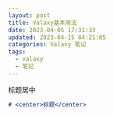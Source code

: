 ```yaml
---
layout: post
title: Valaxy基本用法
date: 2023-04-05 17:31:33
updated: 2023-04-15 04:21:05
categories: Valaxy 笔记
tags:
  - valaxy
  - 笔记
---
```


标题居中
```md
# <center>标题</center>
```